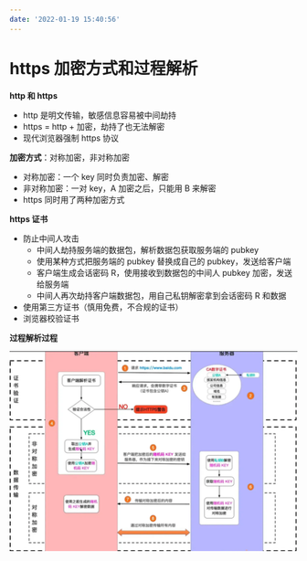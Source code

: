 ```yaml
---
date: '2022-01-19 15:40:56'
---
```


# https 加密方式和过程解析

**http 和 https**

- http 是明文传输，敏感信息容易被中间劫持
- https = http + 加密，劫持了也无法解密
- 现代浏览器强制 https 协议

**加密方式**：对称加密，非对称加密

- 对称加密：一个 key 同时负责加密、解密
- 非对称加密：一对 key，A 加密之后，只能用 B 来解密
- https 同时用了两种加密方式

**https 证书**

- 防止中间人攻击
  - 中间人劫持服务端的数据包，解析数据包获取服务端的 pubkey
  - 使用某种方式把服务端的 pubkey 替换成自己的 pubkey，发送给客户端
  - 客户端生成会话密码 R，使用接收到数据包的中间人 pubkey 加密，发送给服务端
  - 中间人再次劫持客户端数据包，用自己私钥解密拿到会话密码 R 和数据
- 使用第三方证书（慎用免费，不合规的证书）
- 浏览器校验证书

**过程解析过程**

![](./images/https-20220119161901.webp)
